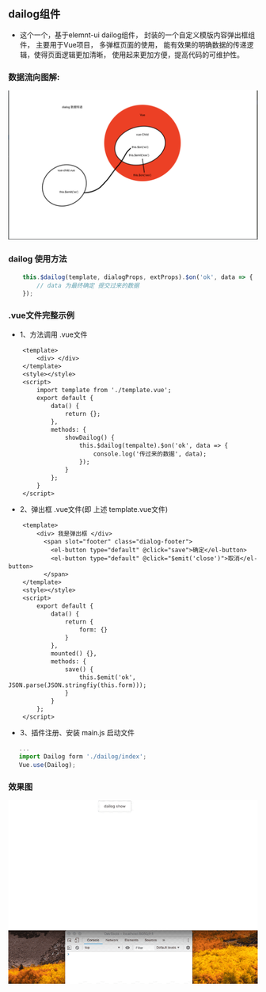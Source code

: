 ## dailog组件
- 这个一个，基于elemnt-ui dailog组件， 封装的一个自定义模版内容弹出框组件， 主要用于Vue项目， 多弹框页面的使用， 能有效果的明确数据的传递逻辑，使得页面逻辑更加清晰， 使用起来更加方便，提高代码的可维护性。

### 数据流向图解:
<img src='./data-transfer.png'>

### dailog 使用方法
```javascript
    this.$dailog(template, dialogProps, extProps).$on('ok', data => {
        // data 为最终确定 提交过来的数据
    });
```
### .vue文件完整示例
- 1、方法调用 .vue文件
```vue
    <template>
        <div> </div>
    </template>
    <style></style>
    <script>
        import template from './template.vue';
        export default {
            data() {
                return {};
            },
            methods: {
                showDailog() {
                    this.$dailog(tempalte).$on('ok', data => {
                        console.log('传过来的数据', data);
                    });
                }
            };
        }
    </script>
```
- 2、弹出框 .vue文件(即 上述 template.vue文件)
```vue
    <template>
        <div> 我是弹出框 </div>
          <span slot="footer" class="dialog-footer">
            <el-button type="default" @click="save">确定</el-button>
            <el-button type="default" @click="$emit('close')">取消</el-button>
          </span>
    </template>
    <style></style>
    <script>
        export default {
            data() {
                return {
                    form: {}
                }
            },
            mounted() {},
            methods: {
                save() {
                    this.$emit('ok', JSON.parse(JSON.stringfiy(this.form)));
                }
            }
        };
    </script>
```
- 3、插件注册、安装 main.js 启动文件
```javascript
   ...
   import Dailog form './dailog/index';
   Vue.use(Dailog);
```
### 效果图
<img src='./dialog.gif'>





